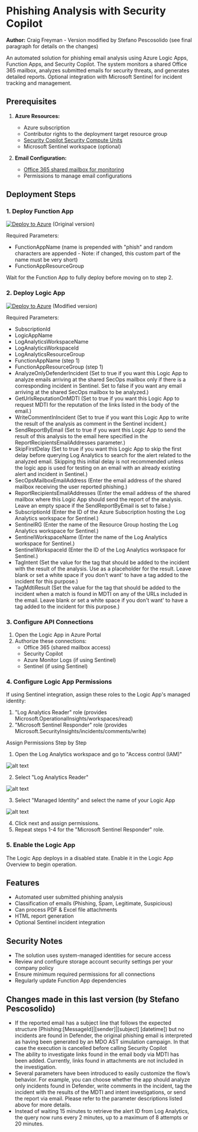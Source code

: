 # Phishing Analysis with Security Copilot
**Author:** Craig Freyman - Version modified by Stefano Pescosolido (see final paragraph for details on the changes)

An automated solution for phishing email analysis using Azure Logic Apps, Function Apps, and Security Copilot. The system monitors a shared Office 365 mailbox, analyzes submitted emails for security threats, and generates detailed reports. Optional integration with Microsoft Sentinel for incident tracking and management.

## Prerequisites

1. **Azure Resources:**
   - Azure subscription
   - Contributor rights to the deployment target resource group
   - [Security Copilot Security Compute Units](https://learn.microsoft.com/en-us/copilot/security/get-started-security-copilot)
   - Microsoft Sentinel workspace (optional)

2. **Email Configuration:**
   - [Office 365 shared mailbox for monitoring](https://learn.microsoft.com/en-us/microsoft-365/admin/email/create-a-shared-mailbox?view=o365-worldwide)
   - Permissions to manage email configurations

## Deployment Steps

### 1. Deploy Function App

[![Deploy to Azure](https://aka.ms/deploytoazurebutton)](https://portal.azure.com/#create/Microsoft.Template/uri/https%3A%2F%2Fraw.githubusercontent.com%2FAzure%2FCopilot-For-Security%2Fmain%2FLogic%20Apps%2FSecCopilot-UserReportedPhishing-FuncApp_parsingV2%2Ffunctionapp_azuredeploy.json)
(Original version)

Required Parameters:
- FunctionAppName (name is prepended with "phish" and random characters are appended - Note: if changed, this custom part of the name must be very short)
- FunctionAppResourceGroup

Wait for the Function App to fully deploy before moving on to step 2.

### 2. Deploy Logic App

[![Deploy to Azure](https://aka.ms/deploytoazurebutton)](https://portal.azure.com/#create/Microsoft.Template/uri/https%3A%2F%2Fraw.githubusercontent.com%2Fstefanpems%2Fcfs%2Frefs%2Fheads%2Fmain%2FSecCopilot-UserReportedPhishing-FuncApp_parsingV2%2Flogicapp_azuredeploy.json)
(Modified version)

Required Parameters:
- SubscriptionId
- LogicAppName
- LogAnalyticsWorkspaceName
- LogAnalyticsWorkspaceId
- LogAnalyticsResourceGroup
- FunctionAppName (step 1)
- FunctionAppResourceGroup (step 1)
- AnalyzeOnlyDefenderIncident (Set to true if you want this Logic App to analyze emails arriving at the shared SecOps mailbox only if there is a corresponding incident in Sentinel. Set to false if you want any email arriving at the shared SecOps mailbox to be analyzed.)
- GetUrlsReputationOnMDTI (Set to true if you want this Logic App to request MDTI for the reputation of the links listed in the body of the email.)
- WriteCommentInIncident (Set to true if you want this Logic App to write the result of the analysis as comment in the Sentinel incident.)
- SendReportByEmail (Set to true if you want this Logic App to send the result of this analysis to the email here specified in the ReportRecipientsEmailAddresses parameter.)
- SkipFirstDelay (Set to true if you want this Logic App to skip the first delay before querying Log Analytics to search for the alert related to the analyzed email. Skipping this initial delay is not recommended unless the logic app is used for testing on an email with an already existing alert and incident in Sentinel.)
- SecOpsMailboxEmailAddress (Enter the email address of the shared mailbox receiving the user reported phishing.)
- ReportRecipientsEmailAddresses (Enter the email address of the shared mailbox where this Logic App should send the report of the analysis. Leave an empty space if the SendReportByEmail is set to false.)
- SubscriptionId (Enter the ID of the Azure Subscription hosting the Log Analytics workspace for Sentinel.)
- SentinelRG (Enter the name of the Resource Group hosting the Log Analytics workspace for Sentinel.)
- SentinelWorkspaceName (Enter the name of the Log Analytics workspace for Sentinel.)
- SentinelWorkspaceId (Enter the ID of the Log Analytics workspace for Sentinel.) 
- TagIntent (Set the value for the tag that should be added to the incident with the result of the analysis. Use <INTENT> as a placeholder for the result. Leave blank or set a white space if you don't want' to have a tag added to the incident for this purpose.)
- TagMdtiResult (Set the value for the tag that should be added to the incident when a match is found in MDTI on any of the URLs included in the email. Leave blank or set a white space if you don't want' to have a tag added to the incident for this purpose.)


### 3. Configure API Connections

1. Open the Logic App in Azure Portal
2. Authorize these connections:
   - Office 365 (shared mailbox access)
   - Security Copilot
   - Azure Monitor Logs (if using Sentinel)
   - Sentinel (if using Sentinel)

### 4. Configure Logic App Permissions

If using Sentinel integration, assign these roles to the Logic App's managed identity:

1. "Log Analytics Reader" role (provides Microsoft.OperationalInsights/workspaces/read)
2. "Microsoft Sentinel Responder" role (provides Microsoft.SecurityInsights/incidents/comments/write)

Assign Permissions Step by Step

1. Open the Log Analytics workspace and go to "Access control (IAM)"

![alt text](image.png)

2. Select "Log Analytics Reader"

![alt text](image-1.png)

3. Select "Managed Identity" and select the name of your Logic App

![alt text](image-2.png)

4. Click next and assign permissions.
5. Repeat steps 1-4 for the "Microsoft Sentinel Responder" role.

### 5. Enable the Logic App

The Logic App deploys in a disabled state. Enable it in the Logic App Overview to begin operation.

## Features

- Automated user submitted phishing analysis
- Classification of emails (Phishing, Spam, Legitimate, Suspicious)
- Can process PDF & Excel file attachments
- HTML report generation
- Optional Sentinel incident integration

## Security Notes

- The solution uses system-managed identities for secure access
- Review and configure storage account security settings per your company policy
- Ensure minimum required permissions for all connections
- Regularly update Function App dependencies

## Changes made in this last version (by Stefano Pescosolido)
- If the reported email has a subject line that follows the expected structure (Phishing:[MessageId]|[sender]|[subject] [datetime]) but no incidents are found in Defender, the original phishing email is interpreted as having been generated by an MDO AST simulation campaign. In that case the execution is cancelled before calling Security Copilot
- The ability to investigate links found in the email body via MDTI has been added. Currently, links found in attachments are not included in the investigation.
- Several parameters have been introduced to easily customize the flow’s behavior. For example, you can choose whether the app should analyze only incidents found in Defender, write comments in the incident, tag the incident with the results of the MDTI and intent investigations, or send the report via email. Please refer to the parameter descriptions listed above for more details.
- Instead of waiting 15 minutes to retrieve the alert ID from Log Analytics, the query now runs every 2 minutes, up to a maximum of 8 attempts or 20 minutes.
